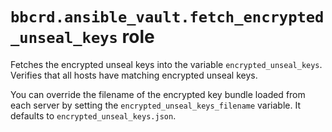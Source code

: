 `bbcrd.ansible_vault.fetch_encrypted_unseal_keys` role
======================================================

Fetches the encrypted unseal keys into the variable `encrypted_unseal_keys`.
Verifies that all hosts have matching encrypted unseal keys.

You can override the filename of the encrypted key bundle loaded from each
server by setting the `encrypted_unseal_keys_filename` variable. It defaults to
`encrypted_unseal_keys.json`.

